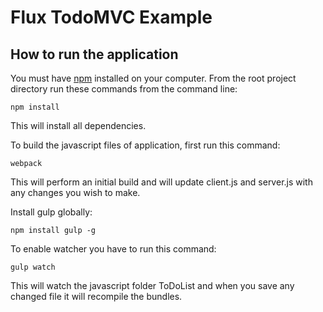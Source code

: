 # Flux TodoMVC Example

## How to run the application

You must have [npm](https://www.npmjs.org/) installed on your computer.
From the root project directory run these commands from the command line:

    npm install

This will install all dependencies.

To build the javascript files of application, first run this command:

    webpack

This will perform an initial build and will update client.js and server.js with any changes you wish to make.

Install gulp globally:

    npm install gulp -g

To enable watcher you have to run this command:

    gulp watch

This will watch the javascript folder ToDoList and when you save any changed file it will recompile the bundles.

